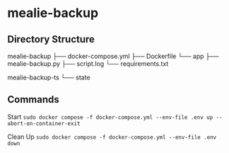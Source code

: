 # mealie-backup

## Directory Structure
mealie-backup
├── docker-compose.yml
├── Dockerfile
└── app
    ├── mealie-backup.py
    ├── script.log
    └── requirements.txt

mealie-backup-ts
└── state

## Commands
Start
```sudo docker compose -f docker-compose.yml --env-file .env up --abort-on-container-exit```

Clean Up
```sudo docker compose -f docker-compose.yml --env-file .env down```
